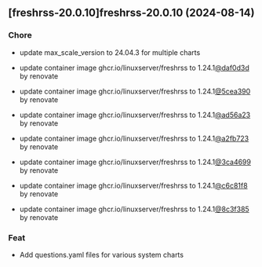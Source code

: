 

## [freshrss-20.0.10]freshrss-20.0.10 (2024-08-14)

### Chore



- update max_scale_version to 24.04.3 for multiple charts

- update container image ghcr.io/linuxserver/freshrss to 1.24.1[@daf0d3d](https://github.com/daf0d3d) by renovate

- update container image ghcr.io/linuxserver/freshrss to 1.24.1[@5cea390](https://github.com/5cea390) by renovate

- update container image ghcr.io/linuxserver/freshrss to 1.24.1[@ad56a23](https://github.com/ad56a23) by renovate

- update container image ghcr.io/linuxserver/freshrss to 1.24.1[@a2fb723](https://github.com/a2fb723) by renovate

- update container image ghcr.io/linuxserver/freshrss to 1.24.1[@3ca4699](https://github.com/3ca4699) by renovate

- update container image ghcr.io/linuxserver/freshrss to 1.24.1[@c6c81f8](https://github.com/c6c81f8) by renovate

- update container image ghcr.io/linuxserver/freshrss to 1.24.1[@8c3f385](https://github.com/8c3f385) by renovate

### Feat



- Add questions.yaml files for various system charts
